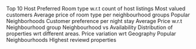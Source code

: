 Top 10 Host
Preferred Room type w.r.t count of host listings
Most valued customers
Average price of room type per neighbourhood groups
Popular Neighborhoods
Customer preference per night stay
Average Price w.r.t Neighbourhood group
Neighbourhood vs Availability
Distribution of properties wrt different areas.
Price variation wrt Geography
Popular Neighbourhoods
HIghest reviewd properties
